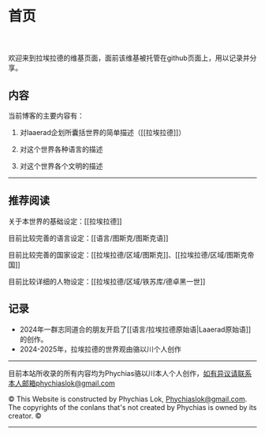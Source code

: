 # 首页
<header>

<!--
<<< Author notes: Course header >>>
Include a 1280×640 image, course title in sentence case, and a concise description in emphasis.
In your repository settings: enable template repository, add your 1280×640 social image, auto delete head branches.
Add your open source license, GitHub uses MIT license.
-->


</header>

欢迎来到拉埃拉德的维基页面，面前该维基被托管在github页面上，用以记录并分享。

## 内容

当前博客的主要内容有：

1. 对laaerad企划所囊括世界的简单描述（[[拉埃拉德]]）

2. 对这个世界各种语言的描述

3. 对这个世界各个文明的描述

---

## 推荐阅读

关于本世界的基础设定：[[拉埃拉德]]

目前比较完善的语言设定：[[语言/图斯克/图斯克语]]

目前比较完善的国家设定：[[拉埃拉德/区域/图斯克]]、[[拉埃拉德/区域/图斯克帝国]]

目前比较详细的人物设定：[[拉埃拉德/区域/铁苏库/德卓黑一世]]

## 记录

- 2024年一群志同道合的朋友开启了[[语言/拉埃拉德原始语|Laaerad原始语]]的创作。
- 2024-2025年，拉埃拉德的世界观由骆以川个人创作

---

<footer>

<!--
<<< Author notes: Footer >>>
Add a link to get support, GitHub status page, code of conduct, license link.
-->


目前本站所收录的所有内容均为Phychias骆以川本人个人创作，如有异议请联系本人邮箱phychiaslok@gmail.com

&copy; This Website is constructed by Phychias Lok, Phychiaslok@gmail.com. The copyrights of the conlans that's not created by Phychias is owned by its creator. &copy;


</footer>


---